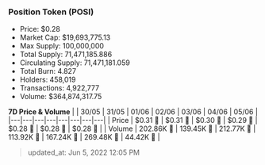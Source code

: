 
  ### Position Token (POSI)
  - Price: $0.28
  - Market Cap: $19,693,775.13
  - Max Supply: 100,000,000
  - Total Supply: 71,471,185.886
  - Circulating Supply: 71,471,181.059
  - Total Burn: 4.827
  - Holders: 458,019
  - Transactions: 4,922,777
  - Volume: $364,874,317.75

  **7D Price & Volume**
  | | 30&#x2F;05 | 31&#x2F;05 | 01&#x2F;06 | 02&#x2F;06 | 03&#x2F;06 | 04&#x2F;06 | 05&#x2F;06 |
  |---|---|---|---|---|---|---|---|
  | Price | $0.31 🔻 | $0.31 🔻 | $0.30 🔻 | $0.29 🔻 | $0.28 🔻 | $0.28 🔻 | $0.28 🔻 |
  | Volume | 202.86K 🚀 | 139.45K 🔻 | 212.77K 🚀 | 113.92K 🔻 | 167.24K 🚀 | 269.48K 🚀 | 44.42K 🔻 |

  > updated_at: Jun 5, 2022 12:05 PM
